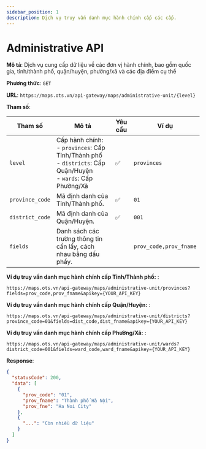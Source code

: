 ```yaml
---
sidebar_position: 1
description: Dịch vụ truy vấn danh mục hành chính cấp các cấp.
---
```


# Administrative API

**Mô tả**: Dịch vụ cung cấp dữ liệu về các đơn vị hành chính, bao gồm quốc gia, tỉnh/thành phố, quận/huyện, phường/xã và
các địa điểm cụ thể

**Phương thức**: `GET`

**URL**: `https://maps.ots.vn/api-gateway/maps/administrative-unit/{level}`

**Tham số**:

| Tham số         | Mô tả                                                                                                                   | Yêu cầu | Ví dụ                  |
|-----------------|-------------------------------------------------------------------------------------------------------------------------|---------|------------------------|
| `level`         | Cấp hành chính:<br/> - `provinces`: Cấp Tỉnh/Thành phố<br/> - `districts`: Cấp Quận/Huyện<br/> - `wards`: Cấp Phường/Xã | ✅       | `provinces`            |
| `province_code` | Mã định danh của Tỉnh/Thành phố.                                                                                        | ✅       | `01`                   |
| `district_code` | Mã định danh của Quận/Huyện.                                                                                            | ✅       | `001`                  |
| `fields`        | Danh sách các trường thông tin cần lấy, cách nhau bằng dấu phẩy.                                                        |         | `prov_code,prov_fname` |

**Ví dụ truy vấn danh mục hành chính cấp Tỉnh/Thành phố:** :

```http
https://maps.ots.vn/api-gateway/maps/administrative-unit/provinces?fields=prov_code,prov_fname&apikey={YOUR_API_KEY}
```

**Ví dụ truy vấn danh mục hành chính cấp Quận/Huyện:** :

```http
https://maps.ots.vn/api-gateway/maps/administrative-unit/districts?province_code=01&fields=dist_code,dist_fname&apikey={YOUR_API_KEY}
```

**Ví dụ truy vấn danh mục hành chính cấp Phường/Xã:** :

```http
https://maps.ots.vn/api-gateway/maps/administrative-unit/wards?district_code=001&fields=ward_code,ward_fname&apikey={YOUR_API_KEY}
```

**Response**:

```json title="Dữ liệu trả về dạng JSON"
{
  "statusCode": 200,
  "data": [
    {
      "prov_code": "01",
      "prov_fname": "Thành phố Hà Nội",
      "prov_fne": "Ha Noi City"
    },
    {
      "...": "Còn nhiều dữ liệu"
    }
  ]
}
```